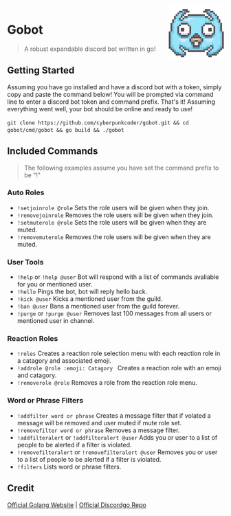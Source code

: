 <img src="assets/discordgo.png" align="right" />

# Gobot
> A robust expandable discord bot written in go!

## Getting Started
Assuming you have go installed and have a discord bot with a token, simply copy and paste the command below!
You will be prompted via command line to enter a discord bot token and command prefix.
That's it! Assuming everything went well, your bot should be online and ready to use!

```git clone https://github.com/cyberpunkcoder/gobot.git && cd gobot/cmd/gobot && go build && ./gobot```
## Included Commands
> The following examples assume you have set the command prefix to be "!"
### Auto Roles
- ```!setjoinrole @role``` Sets the role users will be given when they join.
- ```!removejoinrole``` Removes the role users will be given when they join.
- ```!setmuterole @role``` Sets the role users will be given when they are muted.
- ```!removemuterole``` Removes the role users will be given when they are muted.

### User Tools
- ```!help``` or ```!help @user``` Bot will respond with a list of commands avaliable for you or mentioned user.
- ```!hello``` Pings the bot, bot will reply hello back.
- ```!kick @user``` Kicks a mentioned user from the guild.
- ```!ban @user``` Bans a mentioned user from the guild forever.
- ```!purge``` or ```!purge @user``` Removes last 100 messages from all users or mentioned user in channel.

### Reaction Roles
- ```!roles``` Creates a reaction role selection menu with each reaction role in a catagory and associated emoji.
- ```!addrole @role :emoji: Catagory ``` Creates a reaction role with an emoji and catagory.
- ```!removerole @role``` Removes a role from the reaction role menu.

### Word or Phrase Filters
- ```!addfilter word or phrase``` Creates a message filter that if volated a message will be removed and user muted if mute role set.
- ```!removefilter word or phrase``` Removes a message filter.
- ```!addfilteralert``` or ```!addfilteralert @user``` Adds you or user to a list of people to be alerted if a filter is violated.
- ```!removefilteralert``` or ```!removefilteralert @user``` Removes you or user to a list of people to be alerted if a filter is violated.
- ```!filters``` Lists word or phrase filters.

## Credit
[Official Golang Website](https://golang.org/ "golang.org") | 
[Official Discordgo Repo](https://github.com/bwmarrin/discordgo "github.com/bwmarrin/discordgo")
